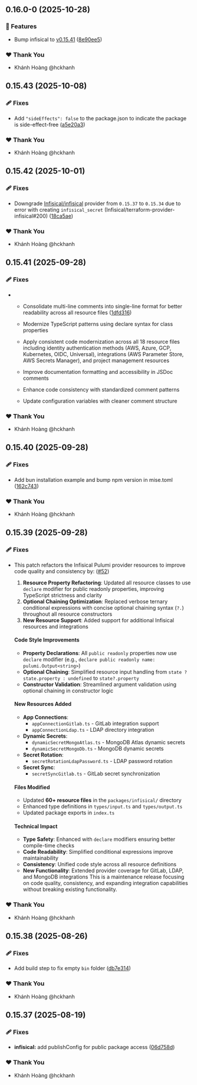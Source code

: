 ## 0.16.0-0 (2025-10-28)

### 🚀 Features

- Bump infisical to [v0.15.41](https://github.com/Infisical/terraform-provider-infisical/releases/tag/v0.15.41) ([8e90ee5](https://github.com/hckhanh/pulumi-any-terraform/commit/8e90ee5))

### ❤️ Thank You

- Khánh Hoàng @hckhanh

## 0.15.43 (2025-10-08)

### 🩹 Fixes

- Add `"sideEffects": false` to the package.json to indicate the package is side-effect-free ([a5e20a3](https://github.com/hckhanh/pulumi-any-terraform/commit/a5e20a3))

### ❤️ Thank You

- Khánh Hoàng @hckhanh

## 0.15.42 (2025-10-01)

### 🩹 Fixes

- Downgrade [Infisical/infisical](https://registry.terraform.io/providers/Infisical/infisical) provider from `0.15.37` to `0.15.34` due to error with creating `infisical_secret` (Infisical/terraform-provider-infisical#200) ([18ca5ae](https://github.com/hckhanh/pulumi-any-terraform/commit/18ca5ae))

### ❤️ Thank You

- Khánh Hoàng @hckhanh

## 0.15.41 (2025-09-28)

### 🩹 Fixes

- - Consolidate multi-line comments into single-line format for better readability across all resource files ([1dfd316](https://github.com/hckhanh/pulumi-any-terraform/commit/1dfd316))

  - Modernize TypeScript patterns using declare syntax for class properties
  - Apply consistent code modernization across all 18 resource files including identity authentication methods (AWS, Azure, GCP, Kubernetes, OIDC, Universal), integrations (AWS Parameter Store, AWS Secrets Manager), and project management resources
  - Improve documentation formatting and accessibility in JSDoc comments
  - Enhance code consistency with standardized comment patterns
  - Update configuration variables with cleaner comment structure

### ❤️ Thank You

- Khánh Hoàng @hckhanh

## 0.15.40 (2025-09-28)

### 🩹 Fixes

- Add bun installation example and bump npm version in mise.toml ([162c743](https://github.com/hckhanh/pulumi-any-terraform/commit/162c743))

### ❤️ Thank You

- Khánh Hoàng @hckhanh

## 0.15.39 (2025-09-28)

### 🩹 Fixes

- This patch refactors the Infisical Pulumi provider resources to improve code quality and consistency by: ([#52](https://github.com/hckhanh/pulumi-any-terraform/pull/52))

  1. **Resource Property Refactoring**: Updated all resource classes to use `declare` modifier for public readonly properties, improving TypeScript strictness and clarity
  2. **Optional Chaining Optimization**: Replaced verbose ternary conditional expressions with concise optional chaining syntax (`?.`) throughout all resource constructors
  3. **New Resource Support**: Added support for additional Infisical resources and integrations
  #### Code Style Improvements
  - **Property Declarations**: All `public readonly` properties now use `declare` modifier (e.g., `declare public readonly name: pulumi.Output<string>`)
  - **Optional Chaining**: Simplified resource input handling from `state ? state.property : undefined` to `state?.property`
  - **Constructor Validation**: Streamlined argument validation using optional chaining in constructor logic
  #### New Resources Added
  - **App Connections**:
    - `appConnectionGitlab.ts` - GitLab integration support
    - `appConnectionLdap.ts` - LDAP directory integration
  - **Dynamic Secrets**:
    - `dynamicSecretMongoAtlas.ts` - MongoDB Atlas dynamic secrets
    - `dynamicSecretMongoDb.ts` - MongoDB dynamic secrets
  - **Secret Rotation**:
    - `secretRotationLdapPassword.ts` - LDAP password rotation
  - **Secret Sync**:
    - `secretSyncGitlab.ts` - GitLab secret synchronization
  #### Files Modified
  - Updated **60+ resource files** in the `packages/infisical/` directory
  - Enhanced type definitions in `types/input.ts` and `types/output.ts`
  - Updated package exports in `index.ts`
  #### Technical Impact
  - **Type Safety**: Enhanced with `declare` modifiers ensuring better compile-time checks
  - **Code Readability**: Simplified conditional expressions improve maintainability
  - **Consistency**: Unified code style across all resource definitions
  - **New Functionality**: Extended provider coverage for GitLab, LDAP, and MongoDB integrations
  This is a maintenance release focusing on code quality, consistency, and expanding integration capabilities without breaking existing functionality.

### ❤️ Thank You

- Khánh Hoàng @hckhanh

## 0.15.38 (2025-08-26)

### 🩹 Fixes

- Add build step to fix empty `bin` folder ([db7e314](https://github.com/hckhanh/pulumi-any-terraform/commit/db7e314))

### ❤️ Thank You

- Khánh Hoàng @hckhanh

## 0.15.37 (2025-08-19)

### 🩹 Fixes

- **infisical:** add publishConfig for public package access ([06d758d](https://github.com/hckhanh/pulumi-any-terraform/commit/06d758d))

### ❤️ Thank You

- Khánh Hoàng @hckhanh

